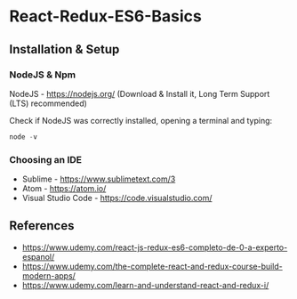 # React-Redux-ES6-Basics

## Installation & Setup

### NodeJS & Npm
NodeJS - https://nodejs.org/ (Download & Install it, Long Term Support (LTS) recommended)

Check if NodeJS was correctly installed, opening a terminal and typing:
```javascript
node -v
```
### Choosing an IDE
- Sublime - https://www.sublimetext.com/3
- Atom - https://atom.io/
- Visual Studio Code - https://code.visualstudio.com/

## References
- https://www.udemy.com/react-js-redux-es6-completo-de-0-a-experto-espanol/
- https://www.udemy.com/the-complete-react-and-redux-course-build-modern-apps/
- https://www.udemy.com/learn-and-understand-react-and-redux-i/
